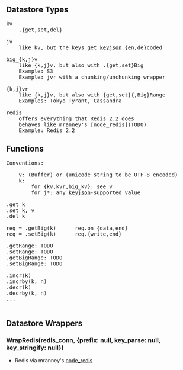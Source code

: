 
## Datastore Types
<pre>
kv
    .{get,set,del}

jv
    like kv, but the keys get <a href="http://keyjson.org">keyjson</a> {en,de}coded

big_{k,j}v
    like {k,j}v, but also with .{get,set}Big
    Example: S3
    Example: jvr with a chunking/unchunking wrapper

{k,j}vr
    like {k,j}v, but also with {get,set}{,Big}Range
    Examples: Tokyo Tyrant, Cassandra

redis
    offers everything that Redis 2.2 does
    behaves like mranney's [node_redis](TODO)
    Example: Redis 2.2
</pre>


## Functions
<pre>
Conventions:
    
    v: (Buffer) or (unicode string to be UTF-8 encoded)
    k:
        for {kv,kvr,big_kv}: see v
        for j*: any <a href="http://keyjson.org">keyjson</a>-supported value

.get k
.set k, v
.del k

req = .getBig(k)      req.on {data,end}
req = .setBig(k)      req.{write,end}

.getRange: TODO
.setRange: TODO
.getBigRange: TODO
.setBigRange: TODO

.incr(k)
.incrby(k, n)
.decr(k)
.decrby(k, n)
...

</pre>


## Datastore Wrappers

### WrapRedis(redis\_conn, {prefix: null, key\_parse: null, key\_stringify: null})

* Redis via mranney's [node_redis](TODO)
